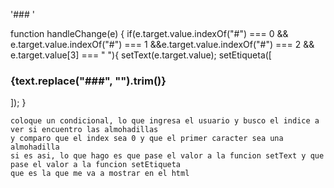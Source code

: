 '### '

function handleChange(e) {
    if(e.target.value.indexOf("#") === 0 && e.target.value.indexOf("#") === 1 &&e.target.value.indexOf("#") === 2 && e.target.value[3] === " "){
        setText(e.target.value);
        setEtiqueta([<h3>{text.replace("###", "").trim()}</h3>]);
    }


    coloque un condicional, lo que ingresa el usuario y busco el indice a ver si encuentro las almohadillas
    y comparo que el index sea 0 y que el primer caracter sea una almohadilla
    si es asi, lo que hago es que pase el valor a la funcion setText y que pase el valor a la funcion setEtiqueta
    que es la que me va a mostrar en el html
